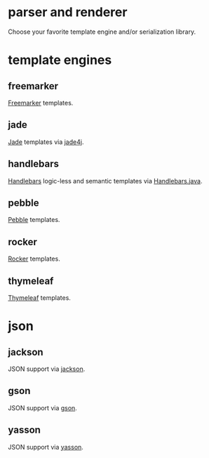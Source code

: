 # parser and renderer

Choose your favorite template engine and/or serialization library.

# template engines

## freemarker

[Freemarker](/doc/ftl) templates.

## jade

[Jade](/doc/jade) templates via [jade4j](https://github.com/neuland/jade4j).

## handlebars

[Handlebars](/doc/hbs) logic-less and semantic templates via [Handlebars.java](https://github.com/jknack/handlebars.java).

## pebble

[Pebble](/doc/pebble) templates.

## rocker

[Rocker](/doc/rocker) templates.

## thymeleaf

[Thymeleaf](/doc/thymeleaf) templates.

# json

## jackson

JSON support via [jackson](/doc/jackson).

## gson

JSON support via [gson](/doc/gson).

## yasson

JSON support via [yasson](/doc/yasson).
